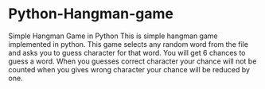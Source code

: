 # Python-Hangman-game
Simple Hangman Game in Python This is simple hangman game implemented in python.
This game selects any random word from the file and asks you to guess character for that word. You will get 6 chances to guess a word. 
When you guesses correct character your chance will not be counted when you gives wrong character your chance will be reduced by one.
